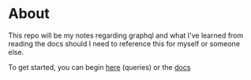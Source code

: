 # About

This repo will be my notes regarding graphql and what I've learned from reading the docs should I need to reference this for myself or someone else.

To get started, you can begin [here](./queries/queries.md) (queries) or the [docs](http://graphql.github.io/learn/)
